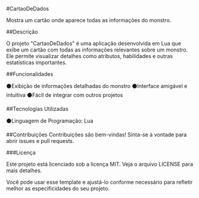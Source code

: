 #CartaoDeDados

Mostra um cartão onde aparece todas as informações do monstro.

##Descrição

O projeto "CartaoDeDados" é uma aplicação desenvolvida em Lua que exibe um cartão com todas as informações relevantes sobre um monstro. 
Ele permite visualizar detalhes como atributos, habilidades e outras estatísticas importantes.

##Funcionalidades

⚫Exibição de informações detalhadas do monstro
⚫Interface amigável e intuitiva
⚫Fácil de integrar com outros projetos

##Tecnologias Utilizadas

⚫Linguagem de Programação: Lua






##Contribuições
Contribuições são bem-vindas! Sinta-se à vontade para abrir issues e pull requests.


###Licença

Este projeto está licenciado sob a licença MIT. Veja o arquivo LICENSE para mais detalhes.

Você pode usar esse template e ajustá-lo conforme necessário para refletir melhor as especificidades do seu projeto.
